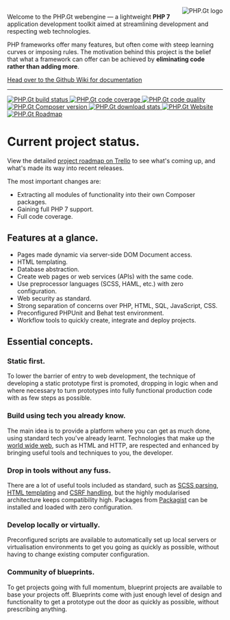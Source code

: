 <img align="right" src="https://raw.githubusercontent.com/phpgt/webengine/master/Logo.png" alt="PHP.Gt logo" />

Welcome to the PHP.Gt webengine — a lightweight **PHP 7** application development toolkit aimed at streamlining development and respecting web technologies.

PHP frameworks offer many features, but often come with steep learning curves or imposing rules. The motivation behind this project is the belief that what a framework can offer can be achieved by **eliminating code rather than adding more**.

[Head over to the Github Wiki for documentation](https://github.com/phpgt/webengine/wiki)

***

<a href="https://circleci.com/gh/phpgt/webengine" target="_blank">
    <img src="http://img.shields.io/circleci/project/phpgt/webengine.svg?style=flat-square" alt="PHP.Gt build status" />
</a>
<a href="https://coveralls.io/r/phpgt/webengine" target="_blank">
    <img src="http://img.shields.io/coveralls/phpgt/webengine.svg?style=flat-square" alt="PHP.Gt code coverage" />
</a>
<a href="https://scrutinizer-ci.com/g/phpgt/webengine" target="_blank">
    <img src="http://img.shields.io/scrutinizer/g/phpgt/webengine.svg?style=flat-square" alt="PHP.Gt code quality" />
</a>
<a href="https://packagist.org/packages/phpgt/webengine" target="_blank">
    <img src="http://img.shields.io/packagist/v/phpgt/webengine.svg?style=flat-square" alt="PHP.Gt Composer version" />
</a>
<a href="https://packagist.org/packages/phpgt/webengine" target="_blank">
    <img src="http://img.shields.io/packagist/dm/phpgt/webengine.svg?style=flat-square" alt="PHP.Gt download stats" />
</a>
<a href="http://www.php.gt" target="_blank">
    <img src="http://img.shields.io/badge/web-www.php.gt-26a5e3.svg?style=flat-square" alt="PHP.Gt Website" />
</a>
<a href="https://php.gt/trello" target="_blank">
    <img src="http://img.shields.io/badge/roadmap-public%20trello-26a5e3.svg?style=flat-square" alt="PHP.Gt Roadmap" />
</a>

Current project status.
=======================

View the detailed [project roadmap on Trello](https://php.gt/trello) to see what's coming up, and what's made its way into recent releases.

The most important changes are:

+ Extracting all modules of functionality into their own Composer packages.
+ Gaining full PHP 7 support.
+ Full code coverage.

Features at a glance.
---------------------

+ Pages made dynamic via server-side DOM Document access.
+ HTML templating.
+ Database abstraction.
+ Create web pages or web services (APIs) with the same code.
+ Use preprocessor languages (SCSS, HAML, etc.) with zero configuration.
+ Web security as standard.
+ Strong separation of concerns over PHP, HTML, SQL, JavaScript, CSS.
+ Preconfigured PHPUnit and Behat test environment.
+ Workflow tools to quickly create, integrate and deploy projects.

Essential concepts.
-------------------

### Static first.

To lower the barrier of entry to web development, the technique of developing a static prototype first is promoted, dropping in logic when and where necessary to turn prototypes into fully functional production code with as few steps as possible.

### Build using tech you already know.

The main idea is to provide a platform where you can get as much done, using standard tech you've already learnt. Technologies that make up the [world wide web](https://en.wikipedia.org/wiki/World_Wide_Web), such as HTML and HTTP, are respected and enhanced by bringing useful tools and techniques to you, the developer.

### Drop in tools without any fuss.

There are a lot of useful tools included as standard, such as [SCSS parsing](https://github.com/phpgt/webengine/wiki/Client-side-files), [HTML templating](https://github.com/phpgt/webengine/wiki/Templating) and [CSRF handling](https://github.com/phpgt/webengine/wiki/CSRF), but the highly modularised architecture keeps compatibility high. Packages from [Packagist](https://packagist.org) can be installed and loaded with zero configuration.

### Develop locally or virtually.

Preconfigured scripts are available to automatically set up local servers or virtualisation environments to get you going as quickly as possible, without having to change existing computer configuration.

### Community of blueprints.

To get projects going with full momentum, blueprint projects are available to base your projects off. Blueprints come with just enough level of design and functionality to get a prototype out the door as quickly as possible, without prescribing anything.
